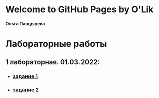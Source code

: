 
# Welcome to GitHub Pages by O'Lik
<h4 id="author" title="GossJS">Ольга Панцырева</h4>

# Лабораторные работы
## 1 лабораторная. 01.03.2022:
* ### [задание 1](https://olyapancyreva.github.io/web/math.xml)
* ### [задание 2]()

